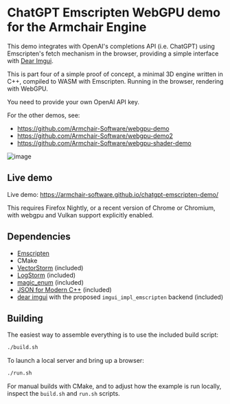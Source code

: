 # ChatGPT Emscripten WebGPU demo for the Armchair Engine

This demo integrates with OpenAI's completions API (i.e. ChatGPT) using Emscripten's fetch mechanism in the browser, providing a simple interface with [Dear Imgui](https://github.com/ocornut/imgui).

This is part four of a simple proof of concept, a minimal 3D engine written in C++, compiled to WASM with Emscripten.  Running in the browser, rendering with WebGPU.

You need to provide your own OpenAI API key.

For the other demos, see:
- https://github.com/Armchair-Software/webgpu-demo
- https://github.com/Armchair-Software/webgpu-demo2
- https://github.com/Armchair-Software/webgpu-shader-demo

![image](https://github.com/user-attachments/assets/b037d8d2-e113-4be5-8553-f00be51ed1ad)

## Live demo
Live demo: https://armchair-software.github.io/chatgpt-emscripten-demo/

This requires Firefox Nightly, or a recent version of Chrome or Chromium, with webgpu and Vulkan support explicitly enabled.

## Dependencies
- [Emscripten](https://emscripten.org/)
- CMake
- [VectorStorm](https://github.com/Armchair-Software/vectorstorm) (included)
- [LogStorm](https://github.com/VoxelStorm-Ltd/logstorm) (included)
- [magic_enum](https://github.com/Neargye/magic_enum) (included)
- [JSON for Modern C++](https://github.com/nlohmann/json) (included)
- [dear imgui](https://github.com/ocornut/imgui) with the proposed `imgui_impl_emscripten` backend (included)

## Building
The easiest way to assemble everything is to use the included build script:
```sh
./build.sh
```

To launch a local server and bring up a browser:
```sh
./run.sh
```

For manual builds with CMake, and to adjust how the example is run locally, inspect the `build.sh` and `run.sh` scripts.
